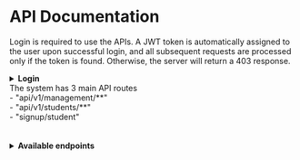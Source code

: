 # API Documentation

Login is required to use the APIs. A JWT token is automatically assigned to the user upon successful login, and all subsequent requests are processed only if the token is found. Otherwise, the server will return a 403 response. <br>
<details>
<summary><strong>Login</strong></summary>
POST - "/login" <br>
{<br>
    "username": "superadmin",<br>
    "password": "123456"<br>
}<br>
{<br>
    "username": "admin",<br>
    "password": "1234567"<br>
}<br>
{<br>
	".......": "......"<br>
}<br>
</details>
The system has 3 main API routes <br>
- "api/v1/management/**" <br>
- "api/v1/students/**" <br>
- "signup/student" <br>

<br>
<br>

<details>
	<summary><strong>Available endpoints</strong></summary>
	<details>
	<summary>Management</summary>
		"api/management/**" - only system admins can use this path. You can access the API paths available in the system and make requests to them <br>
		<br>
		<details>
		<summary>1). Working with the Users table.</details>
		POST - "api/v1/management/users/create" <br>
		Authorization - <jwt_token> <br>
		{<br>
	    	"username": "....",<br>
	    	"password": "...."<br>
		}<br>
		POST - "api/v1/management/users/enable/{id}" <br>
		POST - "api/v1/management/users/disable/{id}" <br>
		</details>
		<details>
		<summary>2). Work with the Student table</summary>summary>
		GET - "api/v1/management/students" <br>
		GET - "api/v1/management/students/{id}" <br>
		GET - "api/v1/management/students/by?name=..." <br>
		Param<br>
		name = "..." <br>
		</details>

		<details>
		<summary>3). Work with the faculty table</summary>summary>
		POST - "api/v1/management/faculties"<br>
		{<br>
		"name": "....."<br>
		}<br>
		GET - "api/v1/management/faculties" <br>
		GET - "api/v1/management/faculties/{id}" <br>
		DELETE - "api/v1/management/faculties/{id}" <br>
		PUT - "api/v1/management/faculties/{id}" <br>
		{<br>
	    	"name": "....." <br>
		}<br>
		</details>

		<details>
		<summary>4). Working with the table of roles </summary>
		<br>
		POST - "api/v1/management/roles" <br>
		{<br>
		"name": "ROLE_NAME" <br>
		}<br>
		<br>
		POST - "api/v1/management/roles/assign/{user_id}" <br>
		{<br>
		"id": ... <br>
		}<br>
		DELETE - "api/v1/management/roles/remove/{user_id}" <br>
		{<br>
		"id": ... <br>
		}<br>
		GET - "api/v1/management/roles" <br>
		GET - "api/v1/management/roles/{role_id}" <br>
		DELETE - "api/v1/management/roles/{role_id}" <br>
		PUT - "api/v1/management/roles/{role_id}" <br>
		</details>
 	</details>

	<details>
	<summary>Students</summary>
	"api/v1/students/**" - With this API, students can get their data, change it and launch their account. <br>
	<br>
	PUT - "api/v1/students/{id}" <br>
	{<br>
	    "firstname": "Firstname", <br>
	    "lastname": "Lastname", <br>
	    "birth_date": "1990-01-01", <br>
	    "address": "22 Galaxy" <br>
	} <br>
	GET - "api/v1/students/{id}" <br>
	DELETE - "api/v1/students/{id}" <br>
	</details>
	
	<details>
	<summary>Sign UP</summary>
	<h3>"signup/student" - This API is open to everyone for student registration. </h3>
	
	POST - "signup/student" <br>
	{<br>
	    "username": "....", <br>
	    "password": "....", <br>
	    "firstname": "....", <br>
	    "lastname": "....", <br>
	    "birth_date": "....", <br>
	    "faculty": ...., <br>
	    "address": "...." <br>
	}
	</details>
</details>
